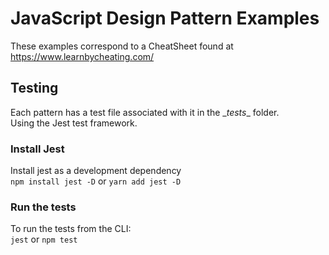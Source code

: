 # JavaScript Design Pattern Examples
These examples correspond to a CheatSheet found at  
https://www.learnbycheating.com/

## Testing
Each pattern has a test file associated with it in the \__tests__ folder.  
Using the Jest test framework.

### Install Jest
Install jest as a development dependency  
```npm install jest -D``` or ```yarn add jest -D```  

### Run the tests
To run the tests from the CLI:  
```jest``` or ```npm test```
